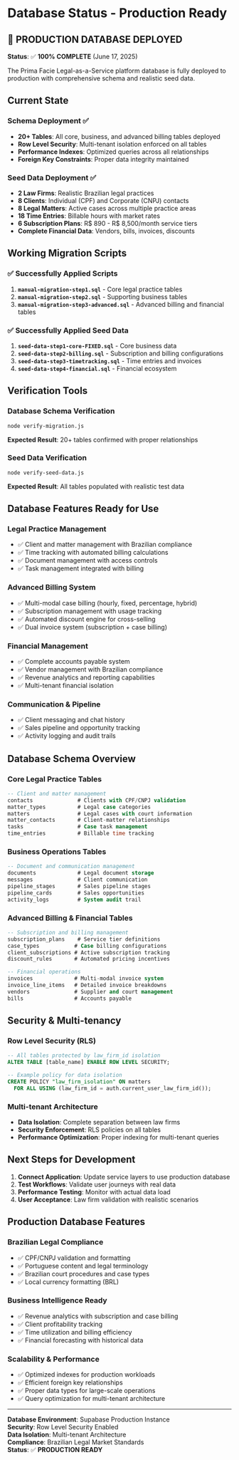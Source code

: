 # Database Status - Production Ready

## 🎉 PRODUCTION DATABASE DEPLOYED

**Status**: ✅ **100% COMPLETE** (June 17, 2025)

The Prima Facie Legal-as-a-Service platform database is fully deployed to production with comprehensive schema and realistic seed data.

## Current State

### Schema Deployment ✅
- **20+ Tables**: All core, business, and advanced billing tables deployed
- **Row Level Security**: Multi-tenant isolation enforced on all tables
- **Performance Indexes**: Optimized queries across all relationships
- **Foreign Key Constraints**: Proper data integrity maintained

### Seed Data Deployment ✅
- **2 Law Firms**: Realistic Brazilian legal practices
- **8 Clients**: Individual (CPF) and Corporate (CNPJ) contacts
- **8 Legal Matters**: Active cases across multiple practice areas
- **18 Time Entries**: Billable hours with market rates
- **6 Subscription Plans**: R$ 890 - R$ 8,500/month service tiers
- **Complete Financial Data**: Vendors, bills, invoices, discounts

## Working Migration Scripts

### ✅ Successfully Applied Scripts
1. **`manual-migration-step1.sql`** - Core legal practice tables
2. **`manual-migration-step2.sql`** - Supporting business tables
3. **`manual-migration-step3-advanced.sql`** - Advanced billing and financial tables

### ✅ Successfully Applied Seed Data
1. **`seed-data-step1-core-FIXED.sql`** - Core business data
2. **`seed-data-step2-billing.sql`** - Subscription and billing configurations
3. **`seed-data-step3-timetracking.sql`** - Time entries and invoices
4. **`seed-data-step4-financial.sql`** - Financial ecosystem

## Verification Tools

### Database Schema Verification
```bash
node verify-migration.js
```
**Expected Result**: 20+ tables confirmed with proper relationships

### Seed Data Verification
```bash
node verify-seed-data.js
```
**Expected Result**: All tables populated with realistic test data

## Database Features Ready for Use

### Legal Practice Management
- ✅ Client and matter management with Brazilian compliance
- ✅ Time tracking with automated billing calculations
- ✅ Document management with access controls
- ✅ Task management integrated with billing

### Advanced Billing System
- ✅ Multi-modal case billing (hourly, fixed, percentage, hybrid)
- ✅ Subscription management with usage tracking
- ✅ Automated discount engine for cross-selling
- ✅ Dual invoice system (subscription + case billing)

### Financial Management
- ✅ Complete accounts payable system
- ✅ Vendor management with Brazilian compliance
- ✅ Revenue analytics and reporting capabilities
- ✅ Multi-tenant financial isolation

### Communication & Pipeline
- ✅ Client messaging and chat history
- ✅ Sales pipeline and opportunity tracking
- ✅ Activity logging and audit trails

## Database Schema Overview

### Core Legal Practice Tables
```sql
-- Client and matter management
contacts              # Clients with CPF/CNPJ validation
matter_types          # Legal case categories
matters               # Legal cases with court information
matter_contacts       # Client-matter relationships
tasks                 # Case task management
time_entries          # Billable time tracking
```

### Business Operations Tables
```sql
-- Document and communication management
documents             # Legal document storage
messages              # Client communication
pipeline_stages       # Sales pipeline stages
pipeline_cards        # Sales opportunities
activity_logs         # System audit trail
```

### Advanced Billing & Financial Tables
```sql
-- Subscription and billing management
subscription_plans    # Service tier definitions
case_types           # Case billing configurations
client_subscriptions # Active subscription tracking
discount_rules       # Automated pricing incentives

-- Financial operations
invoices             # Multi-modal invoice system
invoice_line_items   # Detailed invoice breakdowns
vendors              # Supplier and court management
bills                # Accounts payable
```

## Security & Multi-tenancy

### Row Level Security (RLS)
```sql
-- All tables protected by law_firm_id isolation
ALTER TABLE [table_name] ENABLE ROW LEVEL SECURITY;

-- Example policy for data isolation
CREATE POLICY "law_firm_isolation" ON matters
  FOR ALL USING (law_firm_id = auth.current_user_law_firm_id());
```

### Multi-tenant Architecture
- **Data Isolation**: Complete separation between law firms
- **Security Enforcement**: RLS policies on all tables
- **Performance Optimization**: Proper indexing for multi-tenant queries

## Next Steps for Development

1. **Connect Application**: Update service layers to use production database
2. **Test Workflows**: Validate user journeys with real data
3. **Performance Testing**: Monitor with actual data load
4. **User Acceptance**: Law firm validation with realistic scenarios

## Production Database Features

### Brazilian Legal Compliance
- ✅ CPF/CNPJ validation and formatting
- ✅ Portuguese content and legal terminology
- ✅ Brazilian court procedures and case types
- ✅ Local currency formatting (BRL)

### Business Intelligence Ready
- ✅ Revenue analytics with subscription and case billing
- ✅ Client profitability tracking
- ✅ Time utilization and billing efficiency
- ✅ Financial forecasting with historical data

### Scalability & Performance
- ✅ Optimized indexes for production workloads
- ✅ Efficient foreign key relationships
- ✅ Proper data types for large-scale operations
- ✅ Query optimization for multi-tenant architecture

---

**Database Environment**: Supabase Production Instance  
**Security**: Row Level Security Enabled  
**Data Isolation**: Multi-tenant Architecture  
**Compliance**: Brazilian Legal Market Standards  
**Status**: ✅ **PRODUCTION READY**